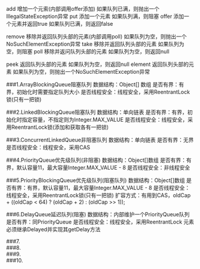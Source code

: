 add        增加一个元索(内部调用offer添加)                  如果队列已满，则抛出一个IllegalStateException异常
put        添加一个元素                                    如果队列满，则阻塞
offer      添加一个元素并返回true                           如果队列已满，则返回false

remove     移除并返回队列头部的元素(内部调用poll)            如果队列为空，则抛出一个NoSuchElementException异常
take       移除并返回队列头部的元素                         如果队列为空，则阻塞
poll       移除并返问队列头部的元素                         如果队列为空，则返回null

peek       返回队列头部的元素                               如果队列为空，则返回null
element    返回队列头部的元素                               如果队列为空，则抛出一个NoSuchElementException异常


###1.ArrayBlockingQueue阻塞队列
    数据结构：Object[] 数组
    是否有界：有界，初始化时需要指定队列大小
    是否线程安全：线程安全，采用ReentrantLock锁(只有一把锁)

###2.LinkedBlockingQueue阻塞队列
    数据结构：单向链表
    是否有界：有界，初始化时指定容量，不指定则为Integer.MAX_VALUE
    是否线程安全：线程安全，采用ReentrantLock锁(添加和获取各有一把锁)

###3.ConcurrentLinkedQueue非阻塞队列
    数据结构：单向链表
    是否有界：无界
    是否线程安全：线程安全，采用CAS



###4.PriorityQueue优先级队列(非阻塞)
    数据结构：Object[]数组
    是否有界：有界，默认容量11，最大容量Integer.MAX_VALUE - 8
    是否线程安全：非线程安全

###5.PriorityBlockingQueue优先级队列(阻塞队列)
    数据结构：Object[]数组
    是否有界：有界，默认容量11，最大容量Integer.MAX_VALUE - 8
    是否线程安全：线程安全，采用ReentrantLock锁(只有一把锁)
    扩容方式：有用到CAS，oldCap + ((oldCap < 64) ? (oldCap + 2) : (oldCap >> 1));

###6.DelayQueue延迟队列(阻塞)
    数据结构：内部维护一个PriorityQueue队列
    是否有界：同PriorityQueue
    是否线程安全：线程安全，采用ReentrantLock
    元素必须继承Delayed并实现其getDelay方法
         
###7.                                         
###8.                                         
###9.                                         
###10.                                         